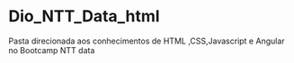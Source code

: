 # Dio_NTT_Data_html
Pasta direcionada aos conhecimentos de HTML ,CSS,Javascript e Angular no Bootcamp NTT data
